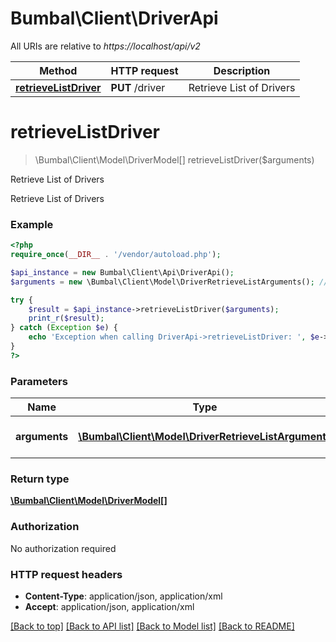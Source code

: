 # Bumbal\Client\DriverApi

All URIs are relative to *https://localhost/api/v2*

Method | HTTP request | Description
------------- | ------------- | -------------
[**retrieveListDriver**](DriverApi.md#retrieveListDriver) | **PUT** /driver | Retrieve List of Drivers


# **retrieveListDriver**
> \Bumbal\Client\Model\DriverModel[] retrieveListDriver($arguments)

Retrieve List of Drivers

Retrieve List of Drivers

### Example
```php
<?php
require_once(__DIR__ . '/vendor/autoload.php');

$api_instance = new Bumbal\Client\Api\DriverApi();
$arguments = new \Bumbal\Client\Model\DriverRetrieveListArguments(); // \Bumbal\Client\Model\DriverRetrieveListArguments | Driver RetrieveList Arguments

try {
    $result = $api_instance->retrieveListDriver($arguments);
    print_r($result);
} catch (Exception $e) {
    echo 'Exception when calling DriverApi->retrieveListDriver: ', $e->getMessage(), PHP_EOL;
}
?>
```

### Parameters

Name | Type | Description  | Notes
------------- | ------------- | ------------- | -------------
 **arguments** | [**\Bumbal\Client\Model\DriverRetrieveListArguments**](../Model/\Bumbal\Client\Model\DriverRetrieveListArguments.md)| Driver RetrieveList Arguments |

### Return type

[**\Bumbal\Client\Model\DriverModel[]**](../Model/DriverModel.md)

### Authorization

No authorization required

### HTTP request headers

 - **Content-Type**: application/json, application/xml
 - **Accept**: application/json, application/xml

[[Back to top]](#) [[Back to API list]](../../README.md#documentation-for-api-endpoints) [[Back to Model list]](../../README.md#documentation-for-models) [[Back to README]](../../README.md)

